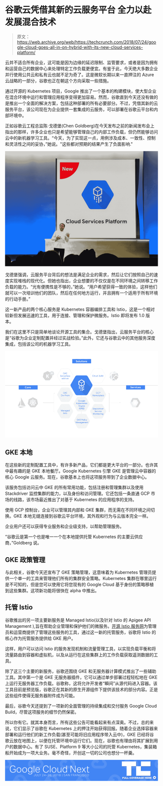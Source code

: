 # 谷歌云凭借其新的云服务平台 全力以赴发展混合技术

> 原文：<https://web.archive.org/web/https://techcrunch.com/2018/07/24/google-cloud-goes-all-in-on-hybrid-with-its-new-cloud-services-platform/>

云并不适合所有企业，这可能是因为边缘的延迟限制、监管要求，或者是因为拥有和运营自己的数据中心来处理特定工作负载更便宜。有鉴于此，今天绝大多数企业并行使用公共云和私有云也就不足为奇了。这是微软长期以来一直押注的 Azure 云战略的一部分，谷歌也正在朝这个方向采取一些措施。

通过开源的 Kubernetes 项目，Google 推出了一个基本的构建模块，使大型企业在混合环境中运行和管理应用程序变得更加容易。然而，谷歌直到今天还没有做的是推出一个全面的解决方案，包括这种部署的所有必要部分。不过，凭借其新的云服务平台，该公司现在为企业提供一套集成的云服务，可以部署在谷歌云平台和内部环境中。

正如谷歌云工程总监陈·戈德堡(Chen Goldberg)在今天发布之前的新闻发布会上指出的那样，许多企业也只是希望能够管理自己的内部工作负载，但仍然能够访问云中的新机器学习工具。“今天，为了实现这一点，用例涉及成本、一致性、控制和灵活性之间的妥协，”她说。"这些都对预期的结果产生了负面影响."

![](img/145dcd421c7df415f410eaf1221f40e2.png)

戈德堡强调，云服务平台背后的想法是满足企业的需求，然后让它们按照自己的速度实现堆栈的现代化。但她也指出，企业想要的不仅仅是在不同环境之间转移工作负载的能力。“光有便携性是不够的，”她说。“用户希望获得一致的体验，这样他们就可以一次培训他们的团队，然后在任何地方运行，并且拥有一个适用于所有环境的行动手册。”

这一新产品的两个核心服务是 Kubernetes 容器编排工具和 Istio，这是一个相对较新但发展迅速的工具，用于连接、管理和保护微服务。Istio 即将发布 1.0 版本。

我们在这里不只是简单地谈论开源工具的集合。戈德堡指出，云服务平台的核心是“谷歌为企业定制配置并经过实战检验。”此外，它还与谷歌云中的其他服务深度集成，包括该公司的机器学习工具。

![](img/a9bbb9473a38348ba1b1e9f302e8afbc.png)

## GKE 本地

在这些新的定制配置工具中，有许多新产品，它们都是更大平台的一部分。也许其中最有趣的是 GKE 本地餐厅。Google Kubernetes 引擎 GKE 是管理云中容器的核心 Google 云服务。现在，谷歌基本上也将这项服务带到了企业数据中心。

该服务包括访问云中 GKE 的所有常用功能，包括注册和管理集群以及使用 Stackdriver 监控集群的能力，以及身份和访问管理。它还包括一条直通 GCP 市场的线路，该市场最近推出了对基于 Kubernetes 的应用程序的支持。

使用 GCP 控制台，企业可以管理其内部和 GKE 集群，而无需在不同环境之间切换。GKE 本地无缝连接到谷歌云平台环境，其外观和行为与云版本完全一样。

企业用户还可以获得专业服务和企业级支持，以帮助管理服务。

“谷歌云是第一个也是唯一一个在本地提供托管 Kubernetes 的主要云供应商，”Goldberg 说。

## GKE 政策管理

与此相关，谷歌今天还宣布了 GKE 策略管理，这意味着为 Kubernetes 管理员提供一个单一的工具来管理他们所有的集群安全策略。Kubernetes 集群在哪里运行是不可知的，但是您可以使用它将您现有的 Google Cloud 基于身份的策略移植到这些集群。这项新功能将很快在 alpha 中推出。

## 托管 Istio

谷歌推出的另一项主要新服务是 Managed Istio(以及针对 Istio 的 Apigee API Management ),旨在帮助企业管理和保护他们的微服务。[开源 Istio 服务网](https://web.archive.org/web/20230222130708/https://istio.io/docs/concepts/what-is-istio/overview/)为管理员和运营商提供了管理这些服务的工具，通过这一新的托管服务，谷歌将 Istio 的核心作为托管服务提供给 GKE 用户。

这样，用户可以访问 Istio 的服务发现机制和流量管理工具，以实现负载平衡和将流量路由到容器和虚拟机，以及从运行在这些集群上的工作负载获取遥测数据的工具。

除了这三个主要的新服务，谷歌还围绕 GKE 和无服务器计算模式推出了一些辅助工具。其中第一个是 GKE 无服务器插件，它可以通过单步部署过程轻松地在 GKE 上运行无服务器工作负载。谷歌称，这将允许开发者“瞬间”从源代码进入容器。该工具目前是预览版，谷歌正在其新的原生开源组件下提供该技术的部分内容。正是这些组件使得无服务器附件成为可能。

最后，谷歌今天还提到了一项新的全面管理的持续集成和交付服务 Google Cloud Build，尽管这项服务的细节仍然保密。

所以你有它。就其本身而言，所有这些公告可能看起来有点深奥。不过，总的来说，它们显示了谷歌在 Kubernetes 上的押注开始获得回报。随着企业选择容器来部署和运行他们的新工作负载(甚至可能将旧应用程序带入云中)，GKE 已经将谷歌云放在地图上，以便在托管环境中运行它们。现在，谷歌也有理由将其扩展到用户的数据中心。有了 SUSE、Platform 9 等大小公司的托管 Kubernetes，集装箱船开始成为一项大业务。毫不奇怪，开创这一切的公司也想分一杯羹。

[![](img/dcc819f98e6e6380f1afa0480fa0fd37.png)](https://web.archive.org/web/20230222130708/https://techcrunch.com/tag/google-cloud-next-2018)